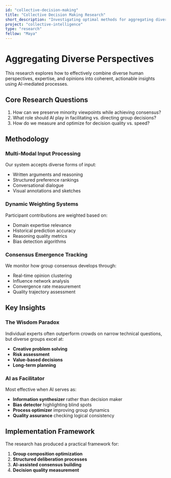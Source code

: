 ```yaml
---
id: "collective-decision-making"
title: "Collective Decision Making Research"
short_description: "Investigating optimal methods for aggregating diverse perspectives into coherent insights."
project: "collective-intelligence"
type: "research"
fellow: "Maya"
---
```


# Aggregating Diverse Perspectives

This research explores how to effectively combine diverse human perspectives, expertise, and opinions into coherent, actionable insights using AI-mediated processes.

## Core Research Questions

1. How can we preserve minority viewpoints while achieving consensus?
2. What role should AI play in facilitating vs. directing group decisions?
3. How do we measure and optimize for decision quality vs. speed?

## Methodology

### Multi-Modal Input Processing
Our system accepts diverse forms of input:
- Written arguments and reasoning
- Structured preference rankings  
- Conversational dialogue
- Visual annotations and sketches

### Dynamic Weighting Systems
Participant contributions are weighted based on:
- Domain expertise relevance
- Historical prediction accuracy
- Reasoning quality metrics
- Bias detection algorithms

### Consensus Emergence Tracking
We monitor how group consensus develops through:
- Real-time opinion clustering
- Influence network analysis
- Convergence rate measurement
- Quality trajectory assessment

## Key Insights

### The Wisdom Paradox
Individual experts often outperform crowds on narrow technical questions, but diverse groups excel at:
- **Creative problem solving**
- **Risk assessment**
- **Value-based decisions** 
- **Long-term planning**

### AI as Facilitator
Most effective when AI serves as:
- **Information synthesizer** rather than decision maker
- **Bias detector** highlighting blind spots
- **Process optimizer** improving group dynamics
- **Quality assurance** checking logical consistency

## Implementation Framework

The research has produced a practical framework for:

1. **Group composition optimization**
2. **Structured deliberation processes**
3. **AI-assisted consensus building**
4. **Decision quality measurement**